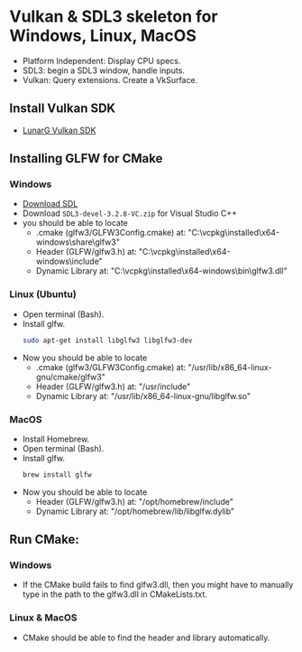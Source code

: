 # Vulkan & SDL3 skeleton for Windows, Linux, MacOS
- Platform Independent: Display CPU specs.
- SDL3: begin a SDL3 window, handle inputs.
- Vulkan: Query extensions. Create a VkSurface.
## Install Vulkan SDK
- [LunarG Vulkan SDK](https://vulkan.lunarg.com/)
## Installing GLFW for CMake

### Windows
- [Download SDL](https://github.com/libsdl-org/SDL/releases)
- Download `SDL3-devel-3.2.8-VC.zip` for Visual Studio C++
- you should be able to locate
   - .cmake (glfw3/GLFW3Config.cmake) at: "C:\vcpkg\installed\x64-windows\share\glfw3"
   - Header (GLFW/glfw3.h) at: "C:\vcpkg\installed\x64-windows\include"
   - Dynamic Library at: "C:\vcpkg\installed\x64-windows\bin\glfw3.dll"
### Linux (Ubuntu)
- Open terminal (Bash).
- Install glfw.
   ```bash
   sudo apt-get install libglfw3 libglfw3-dev
- Now you should be able to locate
   - .cmake (glfw3/GLFW3Config.cmake) at: "/usr/lib/x86_64-linux-gnu/cmake/glfw3"
   - Header (GLFW/glfw3.h) at: "/usr/include"
   - Dynamic Library at: "/usr/lib/x86_64-linux-gnu/libglfw.so"

### MacOS
- Install Homebrew.
- Open terminal (Bash).
- Install glfw.
   ```bash
   brew install glfw
- Now you should be able to locate
   - Header (GLFW/glfw3.h) at: "/opt/homebrew/include"
   - Dynamic Library at: "/opt/homebrew/lib/libglfw.dylib"

## Run CMake:
### Windows
- If the CMake build fails to find glfw3.dll, then you might have to manually type in the path to the glfw3.dll in CMakeLists.txt.
### Linux & MacOS
- CMake should be able to find the header and library automatically.
